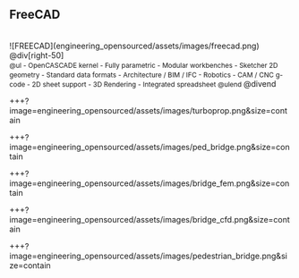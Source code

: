 ## FreeCAD

<div class="left-50">
<br>
![FREECAD](engineering_opensourced/assets/images/freecad.png)
</div>
@div[right-50]
<br>
<span style="font-size:85%">
@ul
 - OpenCASCADE kernel
 - Fully parametric
 - Modular workbenches
 - Sketcher 2D geometry
 - Standard data formats
 - Architecture / BIM / IFC
 - Robotics
 - CAM / CNC g-code
 - 2D sheet support
 - 3D Rendering
 - Integrated spreadsheet
@ulend
</span>
@divend

+++?image=engineering_opensourced/assets/images/turboprop.png&size=contain

+++?image=engineering_opensourced/assets/images/ped_bridge.png&size=contain

+++?image=engineering_opensourced/assets/images/bridge_fem.png&size=contain

+++?image=engineering_opensourced/assets/images/bridge_cfd.png&size=contain

+++?
image=engineering_opensourced/assets/images/pedestrian_bridge.png&size=contain
